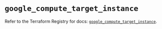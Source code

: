 # `google_compute_target_instance`

Refer to the Terraform Registry for docs: [`google_compute_target_instance`](https://registry.terraform.io/providers/hashicorp/google/5.42.0/docs/resources/compute_target_instance).
